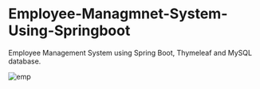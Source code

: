 # Employee-Managmnet-System-Using-Springboot

Employee Management System using Spring Boot, Thymeleaf and MySQL database.


![emp](https://user-images.githubusercontent.com/53323175/220192614-8d1024bb-589e-4e37-bd41-34a55eb32f70.gif)

